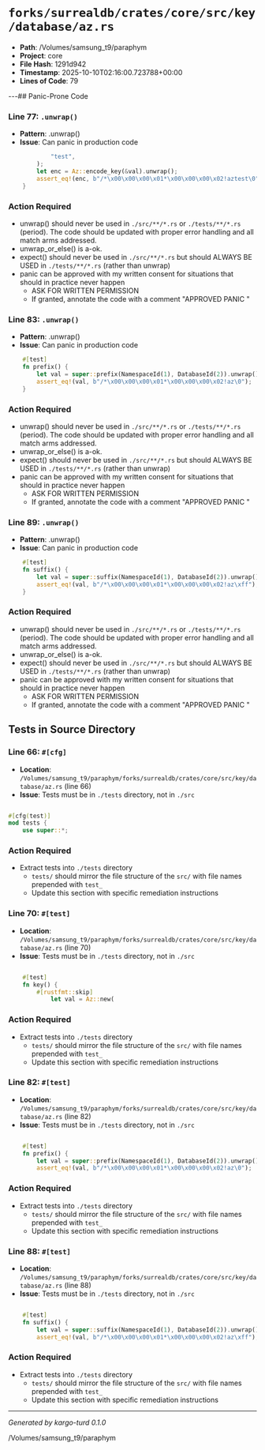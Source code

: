 # `forks/surrealdb/crates/core/src/key/database/az.rs`

- **Path**: /Volumes/samsung_t9/paraphym
- **Project**: core
- **File Hash**: 1291d942  
- **Timestamp**: 2025-10-10T02:16:00.723788+00:00  
- **Lines of Code**: 79

---## Panic-Prone Code


### Line 77: `.unwrap()`

- **Pattern**: .unwrap()
- **Issue**: Can panic in production code

```rust
            "test",
        );
		let enc = Az::encode_key(&val).unwrap();
		assert_eq!(enc, b"/*\x00\x00\x00\x01*\x00\x00\x00\x02!aztest\0");
	}
```

### Action Required

- unwrap() should never be used in `./src/**/*.rs` or `./tests/**/*.rs` (period). The code should be updated with proper error handling and all match arms addressed.
- unwrap_or_else() is a-ok. 
- expect() should never be used in `./src/**/*.rs` but should ALWAYS BE USED in `./tests/**/*.rs` (rather than unwrap)
- panic can be approved with my written consent for situations that should in practice never happen  
  - ASK FOR WRITTEN PERMISSION
  - If granted, annotate the code with a comment "APPROVED PANIC "


### Line 83: `.unwrap()`

- **Pattern**: .unwrap()
- **Issue**: Can panic in production code

```rust
	#[test]
	fn prefix() {
		let val = super::prefix(NamespaceId(1), DatabaseId(2)).unwrap();
		assert_eq!(val, b"/*\x00\x00\x00\x01*\x00\x00\x00\x02!az\0");
	}
```

### Action Required

- unwrap() should never be used in `./src/**/*.rs` or `./tests/**/*.rs` (period). The code should be updated with proper error handling and all match arms addressed.
- unwrap_or_else() is a-ok. 
- expect() should never be used in `./src/**/*.rs` but should ALWAYS BE USED in `./tests/**/*.rs` (rather than unwrap)
- panic can be approved with my written consent for situations that should in practice never happen  
  - ASK FOR WRITTEN PERMISSION
  - If granted, annotate the code with a comment "APPROVED PANIC "


### Line 89: `.unwrap()`

- **Pattern**: .unwrap()
- **Issue**: Can panic in production code

```rust
	#[test]
	fn suffix() {
		let val = super::suffix(NamespaceId(1), DatabaseId(2)).unwrap();
		assert_eq!(val, b"/*\x00\x00\x00\x01*\x00\x00\x00\x02!az\xff");
	}
```

### Action Required

- unwrap() should never be used in `./src/**/*.rs` or `./tests/**/*.rs` (period). The code should be updated with proper error handling and all match arms addressed.
- unwrap_or_else() is a-ok. 
- expect() should never be used in `./src/**/*.rs` but should ALWAYS BE USED in `./tests/**/*.rs` (rather than unwrap)
- panic can be approved with my written consent for situations that should in practice never happen  
  - ASK FOR WRITTEN PERMISSION
  - If granted, annotate the code with a comment "APPROVED PANIC "

## Tests in Source Directory


### Line 66: `#[cfg]`

- **Location**: `/Volumes/samsung_t9/paraphym/forks/surrealdb/crates/core/src/key/database/az.rs` (line 66)
- **Issue**: Tests must be in `./tests` directory, not in `./src`

```rust

#[cfg(test)]
mod tests {
	use super::*;

```

### Action Required

- Extract tests into `./tests` directory
  - `tests/` should mirror the file structure of the `src/` with file names prepended with `test_`
  - Update this section with specific remediation instructions
  


### Line 70: `#[test]`

- **Location**: `/Volumes/samsung_t9/paraphym/forks/surrealdb/crates/core/src/key/database/az.rs` (line 70)
- **Issue**: Tests must be in `./tests` directory, not in `./src`

```rust

	#[test]
	fn key() {
		#[rustfmt::skip]
            let val = Az::new(
```

### Action Required

- Extract tests into `./tests` directory
  - `tests/` should mirror the file structure of the `src/` with file names prepended with `test_`
  - Update this section with specific remediation instructions
  


### Line 82: `#[test]`

- **Location**: `/Volumes/samsung_t9/paraphym/forks/surrealdb/crates/core/src/key/database/az.rs` (line 82)
- **Issue**: Tests must be in `./tests` directory, not in `./src`

```rust

	#[test]
	fn prefix() {
		let val = super::prefix(NamespaceId(1), DatabaseId(2)).unwrap();
		assert_eq!(val, b"/*\x00\x00\x00\x01*\x00\x00\x00\x02!az\0");
```

### Action Required

- Extract tests into `./tests` directory
  - `tests/` should mirror the file structure of the `src/` with file names prepended with `test_`
  - Update this section with specific remediation instructions
  


### Line 88: `#[test]`

- **Location**: `/Volumes/samsung_t9/paraphym/forks/surrealdb/crates/core/src/key/database/az.rs` (line 88)
- **Issue**: Tests must be in `./tests` directory, not in `./src`

```rust

	#[test]
	fn suffix() {
		let val = super::suffix(NamespaceId(1), DatabaseId(2)).unwrap();
		assert_eq!(val, b"/*\x00\x00\x00\x01*\x00\x00\x00\x02!az\xff");
```

### Action Required

- Extract tests into `./tests` directory
  - `tests/` should mirror the file structure of the `src/` with file names prepended with `test_`
  - Update this section with specific remediation instructions
  

---

*Generated by kargo-turd 0.1.0*

/Volumes/samsung_t9/paraphym
